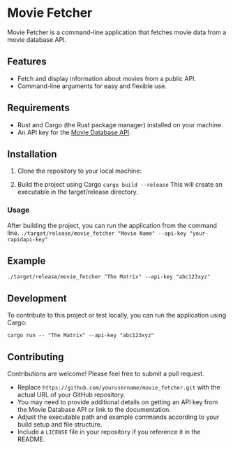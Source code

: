 # Movie Fetcher

Movie Fetcher is a command-line application that fetches movie data from a movie database API.

## Features

- Fetch and display information about movies from a public API.
- Command-line arguments for easy and flexible use.

## Requirements

- Rust and Cargo (the Rust package manager) installed on your machine.
- An API key for the [Movie Database API](https://rapidapi.com/).

## Installation

1. Clone the repository to your local machine:

2. Build the project using Cargo
    `cargo build --release`
    This will create an executable in the target/release directory.

### Usage
After building the project, you can run the application from the command line.
`./target/release/movie_fetcher "Movie Name" --api-key "your-rapidapi-key"`

## Example
`./target/release/movie_fetcher "The Matrix" --api-key "abc123xyz"`

## Development
To contribute to this project or test locally, you can run the application using Cargo:

`cargo run -- "The Matrix" --api-key "abc123xyz"`


## Contributing
Contributions are welcome! Please feel free to submit a pull request.


- Replace `https://github.com/yourusername/movie_fetcher.git` with the actual URL of your GitHub repository.
- You may need to provide additional details on getting an API key from the Movie Database API or link to the documentation.
- Adjust the executable path and example commands according to your build setup and file structure.
- Include a `LICENSE` file in your repository if you reference it in the README.


